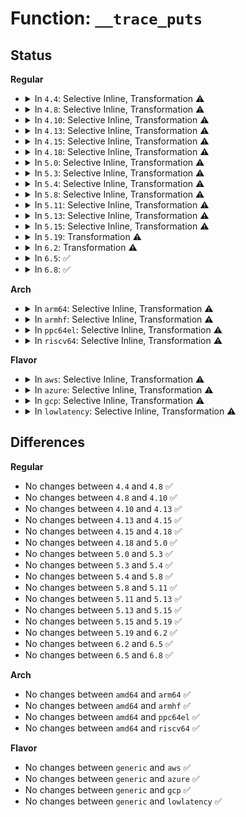 # Function: <code>__trace_puts</code>

## Status
<b>Regular</b>
<ul>
<li>
<details>
<summary>In <code>4.4</code>: Selective Inline, Transformation ⚠️</summary>

```c
int __trace_puts(long unsigned int ip, const char *str, int size);
```

**Collision:** Unique Global

**Inline:** Selective

**Transformation:** True

**Instances:**

```
In kernel/trace/trace.c (ffffffff8114ed80)
Location: kernel/trace/trace.c:541
Inline: True
Inline callers:
  - kernel/trace/trace.c:tracing_snapshot
  - kernel/trace/trace.c:tracing_snapshot
  - kernel/trace/trace.c:tracing_snapshot
  - kernel/trace/trace.c:tracing_snapshot
  - kernel/trace/trace.c:tracing_snapshot
  - kernel/trace/trace.c:tracing_snapshot
Direct callers:
  - kernel/trace/trace.c:tracing_snapshot
  - kernel/trace/trace.c:tracing_snapshot
  - kernel/trace/trace.c:tracing_snapshot
  - kernel/trace/trace.c:tracing_snapshot
  - kernel/trace/trace.c:tracing_snapshot
  - kernel/trace/trace.c:tracing_snapshot
```
**Symbols:**

```
ffffffff8114ed80-ffffffff8114eea4: __trace_puts.part.52 (STB_LOCAL)
ffffffff8114eeb0-ffffffff8114eec7: __trace_puts (STB_GLOBAL)
```
</details>
</li>
<li>
<details>
<summary>In <code>4.8</code>: Selective Inline, Transformation ⚠️</summary>

```c
int __trace_puts(long unsigned int ip, const char *str, int size);
```

**Collision:** Unique Global

**Inline:** Selective

**Transformation:** True

**Instances:**

```
In kernel/trace/trace.c (ffffffff81157ea3)
Location: kernel/trace/trace.c:776
Inline: True
Inline callers:
  - kernel/trace/trace.c:tracing_snapshot
  - kernel/trace/trace.c:tracing_snapshot
  - kernel/trace/trace.c:tracing_snapshot
  - kernel/trace/trace.c:tracing_snapshot
  - kernel/trace/trace.c:tracing_snapshot
  - kernel/trace/trace.c:tracing_snapshot
Direct callers:
  - kernel/trace/trace.c:tracing_snapshot
  - kernel/trace/trace.c:tracing_snapshot
  - kernel/trace/trace.c:tracing_snapshot
  - kernel/trace/trace.c:tracing_snapshot
  - kernel/trace/trace.c:tracing_snapshot
  - kernel/trace/trace.c:tracing_snapshot
```
**Symbols:**

```
ffffffff81157d60-ffffffff81157e69: __trace_puts.part.57 (STB_LOCAL)
ffffffff81157e70-ffffffff81157e87: __trace_puts (STB_GLOBAL)
```
</details>
</li>
<li>
<details>
<summary>In <code>4.10</code>: Selective Inline, Transformation ⚠️</summary>

```c
int __trace_puts(long unsigned int ip, const char *str, int size);
```

**Collision:** Unique Global

**Inline:** Selective

**Transformation:** True

**Instances:**

```
In kernel/trace/trace.c (ffffffff811628a3)
Location: kernel/trace/trace.c:819
Inline: True
Inline callers:
  - kernel/trace/trace.c:tracing_snapshot
  - kernel/trace/trace.c:tracing_snapshot
  - kernel/trace/trace.c:tracing_snapshot
  - kernel/trace/trace.c:tracing_snapshot
  - kernel/trace/trace.c:tracing_snapshot
  - kernel/trace/trace.c:tracing_snapshot
Direct callers:
  - kernel/trace/trace.c:tracing_snapshot
  - kernel/trace/trace.c:tracing_snapshot
  - kernel/trace/trace.c:tracing_snapshot
  - kernel/trace/trace.c:tracing_snapshot
  - kernel/trace/trace.c:tracing_snapshot
  - kernel/trace/trace.c:tracing_snapshot
```
**Symbols:**

```
ffffffff81161110-ffffffff8116125e: __trace_puts.part.48 (STB_LOCAL)
ffffffff81161260-ffffffff81161277: __trace_puts (STB_GLOBAL)
```
</details>
</li>
<li>
<details>
<summary>In <code>4.13</code>: Selective Inline, Transformation ⚠️</summary>

```c
int __trace_puts(long unsigned int ip, const char *str, int size);
```

**Collision:** Unique Global

**Inline:** Selective

**Transformation:** True

**Instances:**

```
In kernel/trace/trace.c (ffffffff81165c43)
Location: kernel/trace/trace.c:811
Inline: True
Inline callers:
  - kernel/trace/trace.c:tracing_snapshot_instance
  - kernel/trace/trace.c:tracing_snapshot_instance
  - kernel/trace/trace.c:tracing_snapshot_instance
  - kernel/trace/trace.c:tracing_snapshot_instance
  - kernel/trace/trace.c:tracing_snapshot_instance
  - kernel/trace/trace.c:tracing_snapshot_instance
Direct callers:
  - kernel/trace/trace.c:tracing_snapshot_instance
  - kernel/trace/trace.c:tracing_snapshot_instance
  - kernel/trace/trace.c:tracing_snapshot_instance
  - kernel/trace/trace.c:tracing_snapshot_instance
  - kernel/trace/trace.c:tracing_snapshot_instance
  - kernel/trace/trace.c:tracing_snapshot_instance
```
**Symbols:**

```
ffffffff81164470-ffffffff811645d3: __trace_puts.part.53 (STB_LOCAL)
ffffffff811645e0-ffffffff811645f7: __trace_puts (STB_GLOBAL)
```
</details>
</li>
<li>
<details>
<summary>In <code>4.15</code>: Selective Inline, Transformation ⚠️</summary>

```c
int __trace_puts(long unsigned int ip, const char *str, int size);
```

**Collision:** Unique Global

**Inline:** Selective

**Transformation:** True

**Instances:**

```
In kernel/trace/trace.c (ffffffff81172bd3)
Location: kernel/trace/trace.c:811
Inline: True
Inline callers:
  - kernel/trace/trace.c:tracing_snapshot_instance
  - kernel/trace/trace.c:tracing_snapshot_instance
  - kernel/trace/trace.c:tracing_snapshot_instance
  - kernel/trace/trace.c:tracing_snapshot_instance
  - kernel/trace/trace.c:tracing_snapshot_instance
  - kernel/trace/trace.c:tracing_snapshot_instance
Direct callers:
  - kernel/trace/trace.c:tracing_snapshot_instance
  - kernel/trace/trace.c:tracing_snapshot_instance
  - kernel/trace/trace.c:tracing_snapshot_instance
  - kernel/trace/trace.c:tracing_snapshot_instance
  - kernel/trace/trace.c:tracing_snapshot_instance
  - kernel/trace/trace.c:tracing_snapshot_instance
```
**Symbols:**

```
ffffffff811713b0-ffffffff81171513: __trace_puts.part.53 (STB_LOCAL)
ffffffff81171520-ffffffff81171537: __trace_puts (STB_GLOBAL)
```
</details>
</li>
<li>
<details>
<summary>In <code>4.18</code>: Selective Inline, Transformation ⚠️</summary>

```c
int __trace_puts(long unsigned int ip, const char *str, int size);
```

**Collision:** Unique Global

**Inline:** Selective

**Transformation:** True

**Instances:**

```
In kernel/trace/trace.c (ffffffff81181bf1)
Location: kernel/trace/trace.c:810
Inline: True
Inline callers:
  - kernel/trace/trace.c:tracing_snapshot_instance
  - kernel/trace/trace.c:tracing_snapshot_instance
  - kernel/trace/trace.c:tracing_snapshot_instance
  - kernel/trace/trace.c:tracing_snapshot_instance
  - kernel/trace/trace.c:tracing_snapshot_instance
  - kernel/trace/trace.c:tracing_snapshot_instance
Direct callers:
  - kernel/trace/trace.c:tracing_snapshot_instance
  - kernel/trace/trace.c:tracing_snapshot_instance
  - kernel/trace/trace.c:tracing_snapshot_instance
  - kernel/trace/trace.c:tracing_snapshot_instance
  - kernel/trace/trace.c:tracing_snapshot_instance
  - kernel/trace/trace.c:tracing_snapshot_instance
```
**Symbols:**

```
ffffffff81180520-ffffffff81180670: __trace_puts.part.50 (STB_LOCAL)
ffffffff81180670-ffffffff81180687: __trace_puts (STB_GLOBAL)
```
</details>
</li>
<li>
<details>
<summary>In <code>5.0</code>: Selective Inline, Transformation ⚠️</summary>

```c
int __trace_puts(long unsigned int ip, const char *str, int size);
```

**Collision:** Unique Global

**Inline:** Selective

**Transformation:** True

**Instances:**

```
In kernel/trace/trace.c (ffffffff8118f5b1)
Location: kernel/trace/trace.c:811
Inline: True
Inline callers:
  - kernel/trace/trace.c:tracing_snapshot_instance
  - kernel/trace/trace.c:tracing_snapshot_instance
  - kernel/trace/trace.c:tracing_snapshot_instance
  - kernel/trace/trace.c:tracing_snapshot_instance
  - kernel/trace/trace.c:tracing_snapshot_instance
  - kernel/trace/trace.c:tracing_snapshot_instance
Direct callers:
  - kernel/trace/trace.c:tracing_snapshot_instance
  - kernel/trace/trace.c:tracing_snapshot_instance
  - kernel/trace/trace.c:tracing_snapshot_instance
  - kernel/trace/trace.c:tracing_snapshot_instance
  - kernel/trace/trace.c:tracing_snapshot_instance
  - kernel/trace/trace.c:tracing_snapshot_instance
```
**Symbols:**

```
ffffffff8118de90-ffffffff8118dfe0: __trace_puts.part.50 (STB_LOCAL)
ffffffff8118dfe0-ffffffff8118dff7: __trace_puts (STB_GLOBAL)
```
</details>
</li>
<li>
<details>
<summary>In <code>5.3</code>: Selective Inline, Transformation ⚠️</summary>

```c
int __trace_puts(long unsigned int ip, const char *str, int size);
```

**Collision:** Unique Global

**Inline:** Selective

**Transformation:** True

**Instances:**

```
In kernel/trace/trace.c (ffffffff8119cfb1)
Location: kernel/trace/trace.c:815
Inline: True
Inline callers:
  - kernel/trace/trace.c:tracing_snapshot_instance_cond
  - kernel/trace/trace.c:tracing_snapshot_instance_cond
  - kernel/trace/trace.c:tracing_snapshot_instance_cond
  - kernel/trace/trace.c:tracing_snapshot_instance_cond
  - kernel/trace/trace.c:tracing_snapshot_instance_cond
  - kernel/trace/trace.c:tracing_snapshot_instance_cond
Direct callers:
  - kernel/trace/trace.c:tracing_snapshot_instance_cond
  - kernel/trace/trace.c:tracing_snapshot_instance_cond
  - kernel/trace/trace.c:tracing_snapshot_instance_cond
  - kernel/trace/trace.c:tracing_snapshot_instance_cond
  - kernel/trace/trace.c:tracing_snapshot_instance_cond
  - kernel/trace/trace.c:tracing_snapshot_instance_cond
```
**Symbols:**

```
ffffffff8119b810-ffffffff8119b963: __trace_puts.part.0 (STB_LOCAL)
ffffffff8119b970-ffffffff8119b987: __trace_puts (STB_GLOBAL)
```
</details>
</li>
<li>
<details>
<summary>In <code>5.4</code>: Selective Inline, Transformation ⚠️</summary>

```c
int __trace_puts(long unsigned int ip, const char *str, int size);
```

**Collision:** Unique Global

**Inline:** Selective

**Transformation:** True

**Instances:**

```
In kernel/trace/trace.c (ffffffff811a8961)
Location: kernel/trace/trace.c:833
Inline: True
Inline callers:
  - kernel/trace/trace.c:tracing_snapshot_instance_cond
  - kernel/trace/trace.c:tracing_snapshot_instance_cond
  - kernel/trace/trace.c:tracing_snapshot_instance_cond
  - kernel/trace/trace.c:tracing_snapshot_instance_cond
  - kernel/trace/trace.c:tracing_snapshot_instance_cond
  - kernel/trace/trace.c:tracing_snapshot_instance_cond
Direct callers:
  - kernel/trace/trace.c:tracing_snapshot_instance_cond
  - kernel/trace/trace.c:tracing_snapshot_instance_cond
  - kernel/trace/trace.c:tracing_snapshot_instance_cond
  - kernel/trace/trace.c:tracing_snapshot_instance_cond
  - kernel/trace/trace.c:tracing_snapshot_instance_cond
  - kernel/trace/trace.c:tracing_snapshot_instance_cond
```
**Symbols:**

```
ffffffff811a7200-ffffffff811a7353: __trace_puts.part.0 (STB_LOCAL)
ffffffff811a7360-ffffffff811a7377: __trace_puts (STB_GLOBAL)
```
</details>
</li>
<li>
<details>
<summary>In <code>5.8</code>: Selective Inline, Transformation ⚠️</summary>

```c
int __trace_puts(long unsigned int ip, const char *str, int size);
```

**Collision:** Unique Global

**Inline:** Selective

**Transformation:** True

**Instances:**

```
In kernel/trace/trace.c (ffffffff811c0af7)
Location: kernel/trace/trace.c:854
Inline: True
Inline callers:
  - kernel/trace/trace.c:tracing_snapshot_instance_cond
  - kernel/trace/trace.c:tracing_snapshot_instance_cond
  - kernel/trace/trace.c:tracing_snapshot_instance_cond
  - kernel/trace/trace.c:tracing_snapshot_instance_cond
  - kernel/trace/trace.c:tracing_snapshot_instance_cond
  - kernel/trace/trace.c:tracing_snapshot_instance_cond
Direct callers:
  - kernel/trace/trace.c:tracing_snapshot_instance_cond
  - kernel/trace/trace.c:tracing_snapshot_instance_cond
  - kernel/trace/trace.c:tracing_snapshot_instance_cond
  - kernel/trace/trace.c:tracing_snapshot_instance_cond
  - kernel/trace/trace.c:tracing_snapshot_instance_cond
  - kernel/trace/trace.c:tracing_snapshot_instance_cond
```
**Symbols:**

```
ffffffff811bd780-ffffffff811bd8e8: __trace_puts.part.0 (STB_LOCAL)
ffffffff811bd8f0-ffffffff811bd907: __trace_puts (STB_GLOBAL)
```
</details>
</li>
<li>
<details>
<summary>In <code>5.11</code>: Selective Inline, Transformation ⚠️</summary>

```c
int __trace_puts(long unsigned int ip, const char *str, int size);
```

**Collision:** Unique Global

**Inline:** Selective

**Transformation:** True

**Instances:**

```
In kernel/trace/trace.c (ffffffff811be727)
Location: kernel/trace/trace.c:1005
Inline: True
Inline callers:
  - kernel/trace/trace.c:tracing_snapshot_instance_cond
  - kernel/trace/trace.c:tracing_snapshot_instance_cond
  - kernel/trace/trace.c:tracing_snapshot_instance_cond
  - kernel/trace/trace.c:tracing_snapshot_instance_cond
  - kernel/trace/trace.c:tracing_snapshot_instance_cond
  - kernel/trace/trace.c:tracing_snapshot_instance_cond
Direct callers:
  - kernel/trace/trace.c:tracing_snapshot_instance_cond
  - kernel/trace/trace.c:tracing_snapshot_instance_cond
  - kernel/trace/trace.c:tracing_snapshot_instance_cond
  - kernel/trace/trace.c:tracing_snapshot_instance_cond
  - kernel/trace/trace.c:tracing_snapshot_instance_cond
  - kernel/trace/trace.c:tracing_snapshot_instance_cond
```
**Symbols:**

```
ffffffff811bb160-ffffffff811bb2c8: __trace_puts.part.0 (STB_LOCAL)
ffffffff811bb2d0-ffffffff811bb2e7: __trace_puts (STB_GLOBAL)
```
</details>
</li>
<li>
<details>
<summary>In <code>5.13</code>: Selective Inline, Transformation ⚠️</summary>

```c
int __trace_puts(long unsigned int ip, const char *str, int size);
```

**Collision:** Unique Global

**Inline:** Selective

**Transformation:** True

**Instances:**

```
In kernel/trace/trace.c (ffffffff811beb06)
Location: kernel/trace/trace.c:1008
Inline: True
Inline callers:
  - kernel/trace/trace.c:tracing_snapshot_instance_cond
  - kernel/trace/trace.c:tracing_snapshot_instance_cond
  - kernel/trace/trace.c:tracing_snapshot_instance_cond
  - kernel/trace/trace.c:tracing_snapshot_instance_cond
  - kernel/trace/trace.c:tracing_snapshot_instance_cond
  - kernel/trace/trace.c:tracing_snapshot_instance_cond
Direct callers:
  - kernel/trace/trace.c:tracing_snapshot_instance_cond
  - kernel/trace/trace.c:tracing_snapshot_instance_cond
  - kernel/trace/trace.c:tracing_snapshot_instance_cond
  - kernel/trace/trace.c:tracing_snapshot_instance_cond
  - kernel/trace/trace.c:tracing_snapshot_instance_cond
  - kernel/trace/trace.c:tracing_snapshot_instance_cond
```
**Symbols:**

```
ffffffff811be900-ffffffff811bea52: __trace_puts.part.0 (STB_LOCAL)
ffffffff811bea60-ffffffff811bea8a: __trace_puts (STB_GLOBAL)
```
</details>
</li>
<li>
<details>
<summary>In <code>5.15</code>: Selective Inline, Transformation ⚠️</summary>

```c
int __trace_puts(long unsigned int ip, const char *str, int size);
```

**Collision:** Unique Global

**Inline:** Selective

**Transformation:** True

**Instances:**

```
In kernel/trace/trace.c (ffffffff811e91b0)
Location: kernel/trace/trace.c:1021
Inline: True
Direct callers:
  - kernel/trace/trace.c:tracing_snapshot_instance_cond
  - kernel/trace/trace.c:tracing_snapshot_instance_cond
  - kernel/trace/trace.c:tracing_snapshot_instance_cond
  - kernel/trace/trace.c:tracing_snapshot_instance_cond
  - kernel/trace/trace.c:tracing_snapshot_instance_cond
  - kernel/trace/trace.c:tracing_snapshot_instance_cond
```
**Symbols:**

```
ffffffff811e91b0-ffffffff811e9302: __trace_puts.part.0 (STB_LOCAL)
ffffffff81cb52ba-ffffffff81cb52d4: __trace_puts.cold (STB_LOCAL)
ffffffff811e9310-ffffffff811e9371: __trace_puts (STB_GLOBAL)
```
</details>
</li>
<li>
<details>
<summary>In <code>5.19</code>: Transformation ⚠️</summary>

```c
int __trace_puts(long unsigned int ip, const char *str, int size);
```

**Collision:** Unique Global

**Inline:** No

**Transformation:** True

**Instances:**

```
In kernel/trace/trace.c (0)
Location: kernel/trace/trace.c:1011
Inline: False
Direct callers:
  - kernel/trace/trace.c:ftrace_boot_snapshot
  - kernel/trace/trace.c:tracing_snapshot_instance_cond
  - kernel/trace/trace.c:tracing_snapshot_instance_cond
  - kernel/trace/trace.c:tracing_snapshot_instance_cond
  - kernel/trace/trace.c:tracing_snapshot_instance_cond
  - kernel/trace/trace.c:tracing_snapshot_instance_cond
  - kernel/trace/trace.c:tracing_snapshot_instance_cond
```
**Symbols:**

```
ffffffff81e6638b-ffffffff81e663a0: __trace_puts.cold (STB_LOCAL)
ffffffff812215f0-ffffffff81221791: __trace_puts (STB_GLOBAL)
```
</details>
</li>
<li>
<details>
<summary>In <code>6.2</code>: Transformation ⚠️</summary>

```c
int __trace_puts(long unsigned int ip, const char *str, int size);
```

**Collision:** Unique Global

**Inline:** No

**Transformation:** True

**Instances:**

```
In kernel/trace/trace.c (0)
Location: kernel/trace/trace.c:1010
Inline: False
Direct callers:
  - kernel/trace/trace.c:ftrace_boot_snapshot
  - kernel/trace/trace.c:tracing_snapshot_instance_cond
  - kernel/trace/trace.c:tracing_snapshot_instance_cond
  - kernel/trace/trace.c:tracing_snapshot_instance_cond
  - kernel/trace/trace.c:tracing_snapshot_instance_cond
  - kernel/trace/trace.c:tracing_snapshot_instance_cond
  - kernel/trace/trace.c:tracing_snapshot_instance_cond
```
**Symbols:**

```
ffffffff8205d61e-ffffffff8205d633: __trace_puts.cold (STB_LOCAL)
ffffffff8126c4e0-ffffffff8126c67e: __trace_puts (STB_GLOBAL)
```
</details>
</li>
<li>
<details>
<summary>In <code>6.5</code>: ✅</summary>

```c
int __trace_puts(long unsigned int ip, const char *str, int size);
```

**Collision:** Unique Global

**Inline:** No

**Transformation:** False

**Instances:**

```
In kernel/trace/trace.c (ffffffff812837d0)
Location: kernel/trace/trace.c:1101
Inline: False
```
**Symbols:**

```
ffffffff812837d0-ffffffff812837f6: __trace_puts (STB_GLOBAL)
```
</details>
</li>
<li>
<details>
<summary>In <code>6.8</code>: ✅</summary>

```c
int __trace_puts(long unsigned int ip, const char *str, int size);
```

**Collision:** Unique Global

**Inline:** No

**Transformation:** False

**Instances:**

```
In kernel/trace/trace.c (ffffffff8129e8d0)
Location: kernel/trace/trace.c:1103
Inline: False
```
**Symbols:**

```
ffffffff8129e8d0-ffffffff8129e8f6: __trace_puts (STB_GLOBAL)
```
</details>
</li>
</ul>
<b>Arch</b>
<ul>
<li>
<details>
<summary>In <code>arm64</code>: Selective Inline, Transformation ⚠️</summary>

```c
int __trace_puts(long unsigned int ip, const char *str, int size);
```

**Collision:** Unique Global

**Inline:** Selective

**Transformation:** True

**Instances:**

```
In kernel/trace/trace.c (ffff8000102254d8)
Location: kernel/trace/trace.c:833
Inline: True
Inline callers:
  - kernel/trace/trace.c:tracing_snapshot_instance_cond
  - kernel/trace/trace.c:tracing_snapshot_instance_cond
  - kernel/trace/trace.c:tracing_snapshot_instance_cond
  - kernel/trace/trace.c:tracing_snapshot_instance_cond
  - kernel/trace/trace.c:tracing_snapshot_instance_cond
  - kernel/trace/trace.c:tracing_snapshot_instance_cond
Direct callers:
  - kernel/trace/trace.c:tracing_snapshot_instance_cond
  - kernel/trace/trace.c:tracing_snapshot_instance_cond
  - kernel/trace/trace.c:tracing_snapshot_instance_cond
  - kernel/trace/trace.c:tracing_snapshot_instance_cond
  - kernel/trace/trace.c:tracing_snapshot_instance_cond
  - kernel/trace/trace.c:tracing_snapshot_instance_cond
```
**Symbols:**

```
ffff800010222938-ffff800010222b08: __trace_puts.part.0 (STB_LOCAL)
ffff800010222b08-ffff800010222b30: __trace_puts (STB_GLOBAL)
```
</details>
</li>
<li>
<details>
<summary>In <code>armhf</code>: Selective Inline, Transformation ⚠️</summary>

```c
int __trace_puts(long unsigned int ip, const char *str, int size);
```

**Collision:** Unique Global

**Inline:** Selective

**Transformation:** True

**Instances:**

```
In kernel/trace/trace.c (c0462a28)
Location: kernel/trace/trace.c:833
Inline: True
Inline callers:
  - kernel/trace/trace.c:tracing_snapshot_instance_cond
  - kernel/trace/trace.c:tracing_snapshot_instance_cond
  - kernel/trace/trace.c:tracing_snapshot_instance_cond
  - kernel/trace/trace.c:tracing_snapshot_instance_cond
  - kernel/trace/trace.c:tracing_snapshot_instance_cond
  - kernel/trace/trace.c:tracing_snapshot_instance_cond
Direct callers:
  - kernel/trace/trace.c:tracing_snapshot_instance_cond
  - kernel/trace/trace.c:tracing_snapshot_instance_cond
  - kernel/trace/trace.c:tracing_snapshot_instance_cond
  - kernel/trace/trace.c:tracing_snapshot_instance_cond
  - kernel/trace/trace.c:tracing_snapshot_instance_cond
  - kernel/trace/trace.c:tracing_snapshot_instance_cond
```
**Symbols:**

```
c045f118-c045f294: __trace_puts.part.0 (STB_LOCAL)
c045f294-c045f2c4: __trace_puts (STB_GLOBAL)
```
</details>
</li>
<li>
<details>
<summary>In <code>ppc64el</code>: Selective Inline, Transformation ⚠️</summary>

```c
int __trace_puts(long unsigned int ip, const char *str, int size);
```

**Collision:** Unique Global

**Inline:** Selective

**Transformation:** True

**Instances:**

```
In kernel/trace/trace.c (c0000000002aab7c)
Location: kernel/trace/trace.c:833
Inline: True
Inline callers:
  - kernel/trace/trace.c:tracing_snapshot_instance_cond
  - kernel/trace/trace.c:tracing_snapshot_instance_cond
  - kernel/trace/trace.c:tracing_snapshot_instance_cond
  - kernel/trace/trace.c:tracing_snapshot_instance_cond
  - kernel/trace/trace.c:tracing_snapshot_instance_cond
  - kernel/trace/trace.c:tracing_snapshot_instance_cond
Direct callers:
  - kernel/trace/trace.c:tracing_snapshot_instance_cond
  - kernel/trace/trace.c:tracing_snapshot_instance_cond
  - kernel/trace/trace.c:tracing_snapshot_instance_cond
  - kernel/trace/trace.c:tracing_snapshot_instance_cond
  - kernel/trace/trace.c:tracing_snapshot_instance_cond
  - kernel/trace/trace.c:tracing_snapshot_instance_cond
```
**Symbols:**

```
c0000000002a52b0-c0000000002a5528: __trace_puts.part.0 (STB_LOCAL)
c0000000002a5530-c0000000002a5558: __trace_puts (STB_GLOBAL)
```
</details>
</li>
<li>
<details>
<summary>In <code>riscv64</code>: Selective Inline, Transformation ⚠️</summary>

```c
int __trace_puts(long unsigned int ip, const char *str, int size);
```

**Collision:** Unique Global

**Inline:** Selective

**Transformation:** True

**Instances:**

```
In kernel/trace/trace.c (ffffffe0001803f6)
Location: kernel/trace/trace.c:833
Inline: True
Inline callers:
  - kernel/trace/trace.c:tracing_snapshot_instance_cond
  - kernel/trace/trace.c:tracing_snapshot_instance_cond
  - kernel/trace/trace.c:tracing_snapshot_instance_cond
  - kernel/trace/trace.c:tracing_snapshot_instance_cond
  - kernel/trace/trace.c:tracing_snapshot_instance_cond
  - kernel/trace/trace.c:tracing_snapshot_instance_cond
Direct callers:
  - kernel/trace/trace.c:tracing_snapshot_instance_cond
  - kernel/trace/trace.c:tracing_snapshot_instance_cond
  - kernel/trace/trace.c:tracing_snapshot_instance_cond
  - kernel/trace/trace.c:tracing_snapshot_instance_cond
  - kernel/trace/trace.c:tracing_snapshot_instance_cond
  - kernel/trace/trace.c:tracing_snapshot_instance_cond
```
**Symbols:**

```
ffffffe00017dfd0-ffffffe00017e148: __trace_puts.part.0 (STB_LOCAL)
ffffffe00017e148-ffffffe00017e172: __trace_puts (STB_GLOBAL)
```
</details>
</li>
</ul>
<b>Flavor</b>
<ul>
<li>
<details>
<summary>In <code>aws</code>: Selective Inline, Transformation ⚠️</summary>

```c
int __trace_puts(long unsigned int ip, const char *str, int size);
```

**Collision:** Unique Global

**Inline:** Selective

**Transformation:** True

**Instances:**

```
In kernel/trace/trace.c (ffffffff811a0f81)
Location: kernel/trace/trace.c:833
Inline: True
Inline callers:
  - kernel/trace/trace.c:tracing_snapshot_instance_cond
  - kernel/trace/trace.c:tracing_snapshot_instance_cond
  - kernel/trace/trace.c:tracing_snapshot_instance_cond
  - kernel/trace/trace.c:tracing_snapshot_instance_cond
  - kernel/trace/trace.c:tracing_snapshot_instance_cond
  - kernel/trace/trace.c:tracing_snapshot_instance_cond
Direct callers:
  - kernel/trace/trace.c:tracing_snapshot_instance_cond
  - kernel/trace/trace.c:tracing_snapshot_instance_cond
  - kernel/trace/trace.c:tracing_snapshot_instance_cond
  - kernel/trace/trace.c:tracing_snapshot_instance_cond
  - kernel/trace/trace.c:tracing_snapshot_instance_cond
  - kernel/trace/trace.c:tracing_snapshot_instance_cond
```
**Symbols:**

```
ffffffff8119f820-ffffffff8119f973: __trace_puts.part.0 (STB_LOCAL)
ffffffff8119f980-ffffffff8119f997: __trace_puts (STB_GLOBAL)
```
</details>
</li>
<li>
<details>
<summary>In <code>azure</code>: Selective Inline, Transformation ⚠️</summary>

```c
int __trace_puts(long unsigned int ip, const char *str, int size);
```

**Collision:** Unique Global

**Inline:** Selective

**Transformation:** True

**Instances:**

```
In kernel/trace/trace.c (ffffffff81193f71)
Location: kernel/trace/trace.c:833
Inline: True
Inline callers:
  - kernel/trace/trace.c:tracing_snapshot_instance_cond
  - kernel/trace/trace.c:tracing_snapshot_instance_cond
  - kernel/trace/trace.c:tracing_snapshot_instance_cond
  - kernel/trace/trace.c:tracing_snapshot_instance_cond
  - kernel/trace/trace.c:tracing_snapshot_instance_cond
  - kernel/trace/trace.c:tracing_snapshot_instance_cond
Direct callers:
  - kernel/trace/trace.c:tracing_snapshot_instance_cond
  - kernel/trace/trace.c:tracing_snapshot_instance_cond
  - kernel/trace/trace.c:tracing_snapshot_instance_cond
  - kernel/trace/trace.c:tracing_snapshot_instance_cond
  - kernel/trace/trace.c:tracing_snapshot_instance_cond
  - kernel/trace/trace.c:tracing_snapshot_instance_cond
```
**Symbols:**

```
ffffffff81192870-ffffffff811929bd: __trace_puts.part.0 (STB_LOCAL)
ffffffff811929c0-ffffffff811929d7: __trace_puts (STB_GLOBAL)
```
</details>
</li>
<li>
<details>
<summary>In <code>gcp</code>: Selective Inline, Transformation ⚠️</summary>

```c
int __trace_puts(long unsigned int ip, const char *str, int size);
```

**Collision:** Unique Global

**Inline:** Selective

**Transformation:** True

**Instances:**

```
In kernel/trace/trace.c (ffffffff8119ed51)
Location: kernel/trace/trace.c:833
Inline: True
Inline callers:
  - kernel/trace/trace.c:tracing_snapshot_instance_cond
  - kernel/trace/trace.c:tracing_snapshot_instance_cond
  - kernel/trace/trace.c:tracing_snapshot_instance_cond
  - kernel/trace/trace.c:tracing_snapshot_instance_cond
  - kernel/trace/trace.c:tracing_snapshot_instance_cond
  - kernel/trace/trace.c:tracing_snapshot_instance_cond
Direct callers:
  - kernel/trace/trace.c:tracing_snapshot_instance_cond
  - kernel/trace/trace.c:tracing_snapshot_instance_cond
  - kernel/trace/trace.c:tracing_snapshot_instance_cond
  - kernel/trace/trace.c:tracing_snapshot_instance_cond
  - kernel/trace/trace.c:tracing_snapshot_instance_cond
  - kernel/trace/trace.c:tracing_snapshot_instance_cond
```
**Symbols:**

```
ffffffff8119d5f0-ffffffff8119d743: __trace_puts.part.0 (STB_LOCAL)
ffffffff8119d750-ffffffff8119d767: __trace_puts (STB_GLOBAL)
```
</details>
</li>
<li>
<details>
<summary>In <code>lowlatency</code>: Selective Inline, Transformation ⚠️</summary>

```c
int __trace_puts(long unsigned int ip, const char *str, int size);
```

**Collision:** Unique Global

**Inline:** Selective

**Transformation:** True

**Instances:**

```
In kernel/trace/trace.c (ffffffff811aca51)
Location: kernel/trace/trace.c:833
Inline: True
Inline callers:
  - kernel/trace/trace.c:tracing_snapshot_instance_cond
  - kernel/trace/trace.c:tracing_snapshot_instance_cond
  - kernel/trace/trace.c:tracing_snapshot_instance_cond
  - kernel/trace/trace.c:tracing_snapshot_instance_cond
  - kernel/trace/trace.c:tracing_snapshot_instance_cond
  - kernel/trace/trace.c:tracing_snapshot_instance_cond
Direct callers:
  - kernel/trace/trace.c:tracing_snapshot_instance_cond
  - kernel/trace/trace.c:tracing_snapshot_instance_cond
  - kernel/trace/trace.c:tracing_snapshot_instance_cond
  - kernel/trace/trace.c:tracing_snapshot_instance_cond
  - kernel/trace/trace.c:tracing_snapshot_instance_cond
  - kernel/trace/trace.c:tracing_snapshot_instance_cond
```
**Symbols:**

```
ffffffff811ab2b0-ffffffff811ab403: __trace_puts.part.0 (STB_LOCAL)
ffffffff811ab410-ffffffff811ab427: __trace_puts (STB_GLOBAL)
```
</details>
</li>
</ul>

## Differences
<b>Regular</b>
<ul>
<li>
No changes between <code>4.4</code> and <code>4.8</code> ✅
</li>
<li>
No changes between <code>4.8</code> and <code>4.10</code> ✅
</li>
<li>
No changes between <code>4.10</code> and <code>4.13</code> ✅
</li>
<li>
No changes between <code>4.13</code> and <code>4.15</code> ✅
</li>
<li>
No changes between <code>4.15</code> and <code>4.18</code> ✅
</li>
<li>
No changes between <code>4.18</code> and <code>5.0</code> ✅
</li>
<li>
No changes between <code>5.0</code> and <code>5.3</code> ✅
</li>
<li>
No changes between <code>5.3</code> and <code>5.4</code> ✅
</li>
<li>
No changes between <code>5.4</code> and <code>5.8</code> ✅
</li>
<li>
No changes between <code>5.8</code> and <code>5.11</code> ✅
</li>
<li>
No changes between <code>5.11</code> and <code>5.13</code> ✅
</li>
<li>
No changes between <code>5.13</code> and <code>5.15</code> ✅
</li>
<li>
No changes between <code>5.15</code> and <code>5.19</code> ✅
</li>
<li>
No changes between <code>5.19</code> and <code>6.2</code> ✅
</li>
<li>
No changes between <code>6.2</code> and <code>6.5</code> ✅
</li>
<li>
No changes between <code>6.5</code> and <code>6.8</code> ✅
</li>
</ul>
<b>Arch</b>
<ul>
<li>
No changes between <code>amd64</code> and <code>arm64</code> ✅
</li>
<li>
No changes between <code>amd64</code> and <code>armhf</code> ✅
</li>
<li>
No changes between <code>amd64</code> and <code>ppc64el</code> ✅
</li>
<li>
No changes between <code>amd64</code> and <code>riscv64</code> ✅
</li>
</ul>
<b>Flavor</b>
<ul>
<li>
No changes between <code>generic</code> and <code>aws</code> ✅
</li>
<li>
No changes between <code>generic</code> and <code>azure</code> ✅
</li>
<li>
No changes between <code>generic</code> and <code>gcp</code> ✅
</li>
<li>
No changes between <code>generic</code> and <code>lowlatency</code> ✅
</li>
</ul>

